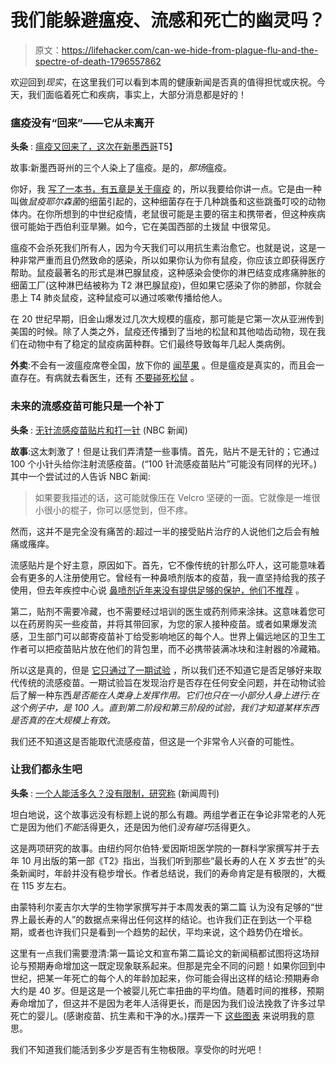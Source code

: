 # 我们能躲避瘟疫、流感和死亡的幽灵吗？

> 原文：<https://lifehacker.com/can-we-hide-from-plague-flu-and-the-spectre-of-death-1796557862>

欢迎回到*现实*，在这里我们可以看到本周的健康新闻是否真的值得担忧或庆祝。今天，我们面临着死亡和疾病，事实上，大部分消息都是好的！



### 瘟疫没有“回来”——它从未离开

**头条** : [瘟疫又回来了，这次在新墨西哥](http://www.npr.org/sections/goatsandsoda/2017/06/29/534863486/the-bubonic-plague-is-back-this-time-in-new-mexico)T5】

故事:新墨西哥州的三个人染上了瘟疫。是的，*那场*瘟疫。

你好，我 [写了一本书，有五章是关于瘟疫](https://www.amazon.com/Outbreak-Tales-Epidemics-Terrorized-World/dp/1440596271?asc_campaign=InlineText&asc_refurl=https://lifehacker.com/can-we-hide-from-plague-flu-and-the-spectre-of-death-1796557862&asc_source=&tag=kinjalifehackerlink-20) 的，所以我要给你讲一点。它是由一种叫做*鼠疫耶尔森菌*的细菌引起的，这种细菌存在于几种跳蚤和这些跳蚤叮咬的动物体内。在你所想到的中世纪疫情，老鼠很可能是主要的宿主和携带者，但这种疾病很可能始于西伯利亚旱獭。如今，它在美国西部的土拨鼠 中很常见。

瘟疫不会杀死我们所有人，因为今天我们可以用抗生素治愈它。也就是说，这是一种非常严重而且仍然致命的感染，所以如果你认为你有鼠疫，你应该立即获得医疗帮助。鼠疫最著名的形式是淋巴腺鼠疫，这种感染会使你的淋巴结变成疼痛肿胀的细菌工厂(这种淋巴结被称为 T2 淋巴腺鼠疫)，但如果它感染了你的肺部，你就会患上 T4 肺炎鼠疫，这种鼠疫可以通过咳嗽传播给他人。

在 20 世纪早期，旧金山爆发过几次大规模的瘟疫，那可能是它第一次从亚洲传到美国的时候。除了人类之外，鼠疫还传播到了当地的松鼠和其他啮齿动物，现在我们在动物中有了稳定的鼠疫病菌种群。它们最终导致每年几起人类病例。

**外卖**:不会有一波瘟疫席卷全国，放下你的 [闻苹果](https://books.google.com/books?id=qtUzscI9_VIC&pg=PA121&lpg=PA121&dq=plague+smelling+apple&source=bl&ots=hcfT2jv_Vq&sig=oOXWHZaDj74cdlrtRNQ7Bo_1YE4&hl=en&sa=X&ved=0ahUKEwjLgeiv6eXUAhXEwj4KHeJEA4MQ6AEIMzAB#v=onepage&q=plague%20smelling%20apple&f=false) 。但是瘟疫是真实的，而且会一直存在。有病就去看医生，还有 [不要碰死松鼠](http://www.dailymail.co.uk/news/article-2200890/Sierra-Jane-Downing-Girl-7-caught-bubonic-plague-dead-squirrel-camping-trip-leave-hospital.html) 。

### 未来的流感疫苗可能只是一个补丁

**头条** : [无针流感疫苗贴片和打一针](http://www.nbcnews.com/health/health-news/needle-free-flu-vaccine-patch-works-well-shot-n777386) (NBC 新闻)

**故事**:这太刺激了！但是让我们弄清楚一些事情。首先，贴片不是无针的；它通过 100 个小针头给你注射流感疫苗。(“100 针流感疫苗贴片”可能没有同样的光环。)其中一个尝试过的人告诉 NBC 新闻:

> 如果要我描述的话，这可能就像压在 Velcro 坚硬的一面。它就像是一堆很小很小的棍子，你可以感觉到，但不疼。

然而，这并不是完全没有痛苦的:超过一半的接受贴片治疗的人说他们之后会有触痛或瘙痒。

流感贴片是个好主意，原因如下。首先，它不像传统的针那么吓人，这可能意味着会有更多的人注册使用它。曾经有一种鼻喷剂版本的疫苗，我一直坚持给我的孩子使用，但去年疾控中心说 [鼻喷剂近年来没有提供足够的保护，他们不推荐](https://www.cdc.gov/media/releases/2016/s0622-laiv-flu.html) 。

第二，贴剂不需要冷藏，也不需要经过培训的医生或药剂师来涂抹。这意味着您可以在药房购买一些疫苗，并将其带回家，为您的家人接种疫苗。或者如果爆发流感，卫生部门可以邮寄疫苗补丁给受影响地区的每个人。世界上偏远地区的卫生工作者可以把疫苗贴片放在他们的背包里，而不必携带装满冰块和注射器的冷藏箱。

所以这是真的，但是 [它只通过了一期试验](http://www.thelancet.com/journals/lancet/article/PIIS0140-6736(17)30575-5/fulltext?elsca1=tlpr) ，所以我们还不知道它是否足够好来取代传统的流感疫苗。一期试验旨在发现治疗是否存在任何安全问题，并在动物试验后了解一种东西*是否能在人类身上发挥作用。它们也只在一小部分人身上进行:在这个例子中，是 100 人。直到第二阶段和第三阶段的试验，我们才知道某样东西是否真的在大规模上有效。*

我们还不知道这是否能取代流感疫苗，但这是一个非常令人兴奋的可能性。

### 让我们都永生吧

**头条** : [一个人能活多久？没有限制，研究称](http://www.newsweek.com/no-limit-how-long-person-can-live-629871) (新闻周刊)

坦白地说，这个故事远没有标题上说的那么有趣。两组学者正在争论非常老的人死亡是因为他们*不能*活得更久，还是因为他们*没有碰巧*活得更久。

这是两项研究的故事。由纽约阿尔伯特·爱因斯坦医学院的一群科学家撰写并于去年 10 月出版的第一部《T2》指出，当我们听到那些“最长寿的人在 X 岁去世”的头条新闻时，年龄并没有稳步增长。作者总结说，我们的寿命肯定是有极限的，大概在 115 岁左右。

由蒙特利尔麦吉尔大学的生物学家撰写并于本周发表的第二篇 认为没有足够的“世界上最长寿的人”的数据点来得出任何这样的结论。也许我们正在到达一个平稳期，或者也许我们只是看到一个趋势的起伏，平均来说，这个趋势仍在增长。

这里有一点我们需要澄清:第一篇论文和宣布第二篇论文的新闻稿都试图将这场辩论与预期寿命增加这一既定现象联系起来。但那是完全不同的问题！如果你回到中世纪，把某一年死亡的每个人的年龄加起来，你可能会得出这样的结论:预期寿命大约是 40 岁。但是这是一个被婴儿死亡率扭曲的平均值。随着时间的推移，预期寿命增加了，但这并不是因为老年人活得更长，而是因为我们设法挽救了许多过早死亡的婴儿。(感谢疫苗、抗生素和干净的水。)摆弄一下 [这些图表](http://pages.uoregon.edu/maphist/english/US/US39-01.html) 来说明我的意思。

我们不知道我们能活到多少岁是否有生物极限。享受你的时光吧！